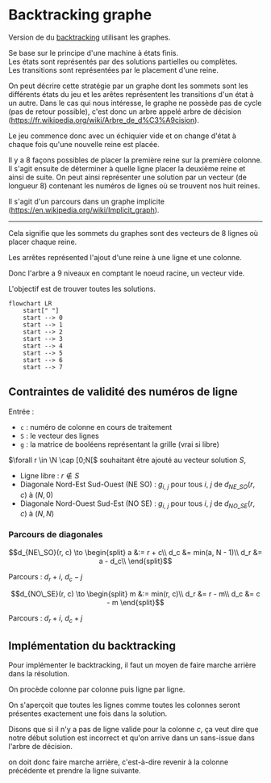 # Backtracking graphe

Version de du [backtracking](../backtracking/backtracking.md) utilisant les graphes.

Se base sur le principe d'une machine à états finis.\
Les états sont représentés par des solutions partielles ou complètes.\
Les transitions sont représentées par le placement d'une reine.

On peut décrire cette stratégie par un graphe dont les sommets sont les différents états du jeu et les arêtes représentent les transitions d'un état à un autre. Dans le cas qui nous intéresse, le graphe ne possède pas de cycle (pas de retour possible), c'est donc un arbre appelé arbre de décision (<https://fr.wikipedia.org/wiki/Arbre_de_d%C3%A9cision>).

Le jeu commence donc avec un échiquier vide et on change d'état à chaque fois qu'une nouvelle reine est placée.

Il y a 8 façons possibles de placer la première reine sur la première colonne. Il s'agit ensuite de déterminer à quelle ligne placer la deuxième reine et ainsi de suite. On peut ainsi représenter une solution par un vecteur (de longueur 8) contenant les numéros de lignes où se trouvent nos huit reines.

Il s'agit d'un parcours dans un graphe implicite (<https://en.wikipedia.org/wiki/Implicit_graph>).

---

Cela signifie que les sommets du graphes sont des vecteurs de 8 lignes où placer chaque reine.

Les arrêtes représented l'ajout d'une reine à une ligne et une colonne.

Donc l'arbre a 9 niveaux en comptant le noeud racine, un vecteur vide.

L'objectif est de trouver toutes les solutions.

```mermaid
flowchart LR
    start[" "]
    start --> 0
    start --> 1
    start --> 2
    start --> 3
    start --> 4
    start --> 5
    start --> 6
    start --> 7
```

## Contraintes de validité des numéros de ligne

Entrée :

- `c` : numéro de colonne en cours de traitement
- `S` : le vecteur des lignes
- `g` : la matrice de booléens représentant la grille (vrai si libre)

$\forall r \in \N \cap [0;N[$ souhaitant être ajouté au vecteur solution $S$,

- Ligne libre : $r \notin S$
- Diagonale Nord-Est Sud-Ouest (NE SO) : $g_{i,\ j}$ pour tous $i,\ j$ de $d_{NE\_SO}(r, c)$ à $(N, 0)$
- Diagonale Nord-Ouest Sud-Est (NO SE) : $g_{i,\ j}$ pour tous $i,\ j$ de $d_{NO\_SE}(r, c)$ à $(N, N)$

### Parcours de diagonales

$$d_{NE\_SO}(r, c) \to \begin{split}
a &:= r + c\\
d_c &= min(a, N - 1)\\
d_r &= a - d_c\\
\end{split}$$

Parcours : $d_r+i$, $d_c-j$

$$d_{NO\_SE}(r, c) \to \begin{split}
m &:= min(r, c)\\
d_r &= r - m\\
d_c &= c - m
\end{split}$$

Parcours : $d_r+i$, $d_c+j$

## Implémentation du backtracking

Pour implémenter le backtracking, il faut un moyen de faire marche arrière dans la résolution.

On procède colonne par colonne puis ligne par ligne.

On s'aperçoit que toutes les lignes comme toutes les colonnes seront présentes exactement une fois dans la solution.

Disons que si il n'y a pas de ligne valide pour la colonne *c*,
ça veut dire que notre début solution est incorrect et qu'on arrive dans un sans-issue dans l'arbre de décision.

on doit donc faire marche arrière, c'est-à-dire revenir à la colonne précédente et prendre la ligne suivante.
